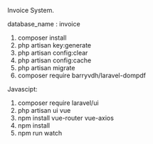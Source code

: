 Invoice System.

database_name : invoice

1. composer install
2. php artisan key:generate
3. php artisan config:clear
4. php artisan config:cache
5. php artisan migrate
6. composer require barryvdh/laravel-dompdf


Javascipt:

1. composer require laravel/ui
2. php artisan ui vue
3. npm install vue-router vue-axios
4. npm install
5. npm run watch
